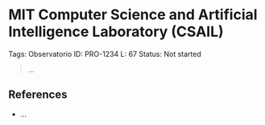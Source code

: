 # MIT Computer Science and Artificial Intelligence Laboratory (CSAIL)

Tags: Observatorio
ID: PRO-1234
L: 67
Status: Not started

> …
> 

## References

- …